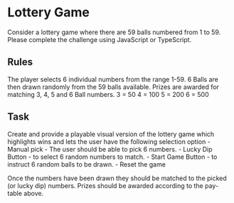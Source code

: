 # Lottery Game

Consider a lottery game where there are 59 balls numbered from 1 to 59. Please complete the challenge using JavaScript or TypeScript.

## Rules 

The player selects 6 individual numbers from the range 1-59.
6 Balls are then drawn randomly from the 59 balls available.
Prizes are awarded for matching 3, 4, 5 and 6 Ball numbers.
    3 = 50
    4 = 100
    5 = 200
    6 = 500

## Task

Create and provide a playable visual version of the lottery game which highlights wins and lets the user have the following selection option
    - Manual pick - The user should be able to pick 6 numbers. 
    - Lucky Dip Button - to select 6 random numbers to match.
    - Start Game Button - to instruct 6 random balls to be drawn. 
    - Reset the game

Once the numbers have been drawn they should be matched to the picked (or lucky dip) numbers. Prizes should be awarded according to the pay-table above. 
